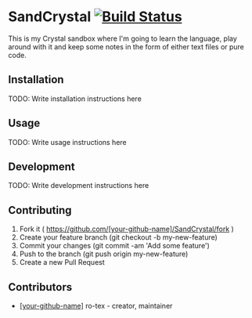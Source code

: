 # SandCrystal [![Build Status](https://travis-ci.org/ro-tex/SandCrystal.svg?branch=master)](https://travis-ci.org/ro-tex/SandCrystal)

This is my Crystal sandbox where I'm going to learn the language, play around with it and keep some notes in the form of either text files or pure code.

## Installation


TODO: Write installation instructions here


## Usage



TODO: Write usage instructions here

## Development

TODO: Write development instructions here

## Contributing

1. Fork it ( https://github.com/[your-github-name]/SandCrystal/fork )
2. Create your feature branch (git checkout -b my-new-feature)
3. Commit your changes (git commit -am 'Add some feature')
4. Push to the branch (git push origin my-new-feature)
5. Create a new Pull Request

## Contributors

- [[your-github-name]](https://github.com/[your-github-name]) ro-tex - creator, maintainer
